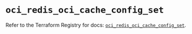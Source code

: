 # `oci_redis_oci_cache_config_set`

Refer to the Terraform Registry for docs: [`oci_redis_oci_cache_config_set`](https://registry.terraform.io/providers/oracle/oci/7.19.0/docs/resources/redis_oci_cache_config_set).
